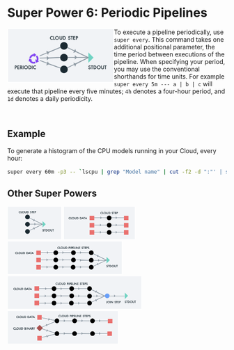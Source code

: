 # Super Power 6: Periodic Pipelines

<img src="images/runvis6.png" align="left" height="125">

To execute a pipeline periodically, use `super every`. This command
takes one additional positional parameter, the time period between
executions of the pipeline. When specifying your period, you may use
the conventional shorthands for time units. For example `super every
5m --- a | b | c` will execute that pipeline every five minutes; `4h`
denotes a four-hour period, and `1d` denotes a daily periodicity.

<br>

## Example

To generate a histogram of the CPU models running in your Cloud, every hour:

```sh
super every 60m -p3 -- `lscpu | grep "Model name" | cut -f2 -d ":"' | sort | uniq -c
```
## Other Super Powers

[<img src="images/runvis1.png" height="77">](example1.md)
[<img src="images/runvis2.png" height="77">](example2.md)
[<img src="images/runvis3.png" height="77">](example3.md)
[<img src="images/runvis4.png" height="77">](example4.md)
[<img src="images/runvis5.png" height="77">](example5.md)
